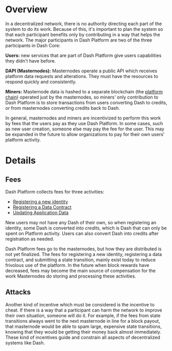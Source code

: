 # Overview

In a decentralized network, there is no authority directing each part of the system to do its work. Because of this, it's important to plan the system so that each participant benefits only by contributing in a way that helps the network. The major participants in Dash Platform are two of the three participants in Dash Core:

**Users:** new services that are part of Dash Platform give users capabilities they didn't have before.

**DAPI (Masternodes):** Masternodes operate a public API which receives platform data requests and alterations. They must have the resources to respond quickly and consistently.

**Miners:** Masternode data is hashed to a separate blockchain (the [platform chain](../explanations/drive-platform-chain.md)) operated just by the masternodes, so miners' only contribution to Dash Platform is to store transactions from users converting Dash to credits, or from masternodes converting credits back to Dash.

In general, masternodes and miners are incentivized to perform this work by fees that the users pay as they use Dash Platform. In some cases, such as new user creation, someone else may pay the fee for the user. This may be expanded in the future to allow organizations to pay for their own users' platform activity.

# Details

## Fees

Dash Platform collects fees for three activities:

* [Registering a new identity](../tutorials/identities-and-names/register-an-identity.md)
* [Registering a Data Contract](../tutorials/contracts-and-documents/register-a-data-contract.md)
* [Updating Application Data](tutorial-submit-a-state-transition)

New users may not have any Dash of their own, so when registering an identity, some Dash is converted into _credits_, which is Dash that can only be spent on Platform activity. Users can also convert Dash into credits after registration as needed.

Dash Platform fees go to the masternodes, but how they are distributed is not yet finalized. The fees for registering a new identity, registering a data contract, and submitting a state transition, mainly exist today to reduce frivolous use of the platform. In the future when block rewards have decreased, fees may become the main source of compensation for the work Masternodes do storing and processing these activities.

## Attacks

Another kind of incentive which must be considered is the incentive to cheat. If there is a way that a participant can harm the network to improve their own situation, someone will do it. For example, if the fees from state transitions always went to the next masternode in line for a block payout, that masternode would be able to spam large, expensive state transitions, knowing that they would be getting their money back almost immediately. These kind of incentives guide and constrain all aspects of decentralized systems like Dash.
